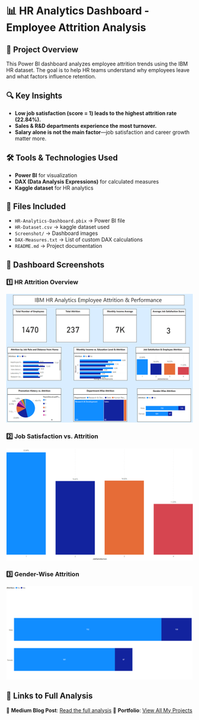 # 📊 HR Analytics Dashboard - Employee Attrition Analysis

## 🚀 Project Overview
This Power BI dashboard analyzes employee attrition trends using the IBM HR dataset.
The goal is to help HR teams understand why employees leave and what factors influence retention.

## 🔍 Key Insights
- **Low job satisfaction (score = 1) leads to the highest attrition rate (22.84%).**
- **Sales & R&D departments experience the most turnover.**
- **Salary alone is not the main factor**—job satisfaction and career growth matter more.

## 🛠 Tools & Technologies Used
- **Power BI** for visualization
- **DAX (Data Analysis Expressions)** for calculated measures
- **Kaggle dataset** for HR analytics

## 📂 Files Included
- `HR-Analytics-Dashboard.pbix` → Power BI file
- `HR-Dataset.csv` → kaggle dataset used
- `Screenshot/` → Dashboard images
- `DAX-Measures.txt` → List of custom DAX calculations
- `README.md` → Project documentation

## 📸 Dashboard Screenshots
### 1️⃣ HR Attrition Overview
![Dashboard Overview](Screenshot/DashBoard_Overview.png)

### 2️⃣ Job Satisfaction vs. Attrition
![Job Satisfaction Chart](Screenshot/Job_Satisfaction_vs_Attrition.png)

### 3️⃣ Gender-Wise Attrition
![Gender-Wise Attrition](Screenshot/Attrition_by_Gender.png)

## 🔗 Links to Full Analysis
📖 **Medium Blog Post**: [Read the full analysis](https://medium.com/@darianwashington8/hr-attrition-dashboard-how-i-used-power-bi-to-analyze-employee-turnover-361fdd0b4e47)
💼 **Portfolio**: [View All My Projects](https://www.datascienceportfol.io/Darianwashington8/projects/2)

